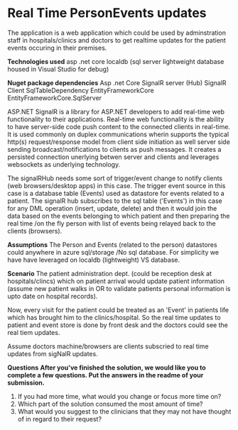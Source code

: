 # Real Time PersonEvents updates
The application is a web application which could be used by adminstration staff in hospitals/clinics and doctors to get realtime updates for the patient 
events occuring in their premises.


**Technologies used**
asp .net core
localdb (sql server lightweight database housed in Visual Studio for debug)

**Nuget package dependencies**
Asp .net Core 
SignalR server (Hub) 
SignalR Client
SqlTableDependency
EntityFrameworkCore
EntityFrameworkCore.SqlServer

ASP.NET SignalR is a library for ASP.NET developers to add real-time web functionality to their applications. 
Real-time web functionality is the ability to have server-side code push content to the connected clients in real-time.
It is used commonly on duplex communications wherin supports the typical http(s) request/response model from client side initiation
as well server side sending broadcast/notifications to clients as push messages. It creates a persisted connection unerlying betwen server and clients
and leverages websockets as underlying technology.

The signalRHub needs some sort of trigger/event change to notify clients  (web browsers/desktop apps) in this case.
The trigger event source in this case is a database table (Events) used as datastore for events related to a patient.
The signalR hub subscribes to the sql table ('Events') in this case for any DML operation (insert, update, delete) and then it would 
join the data based on the events belonging to which patient and then preparing the real time /on the fly person with list of events being relayed back
to the clients (browsers).

**Assumptions**
The Person and Events (related to the person) datastores could anywhere in azure sql/storage /No sql database.
For simplicity we have have leveraged on localdb (lightweight) VS database.

**Scenario**
The patient administration dept. (could be reception desk at hospitals/clincs) which on patient arrival
would update patient information (assume new patient walks in OR to validate patients personal information is upto date on hospital records).

Now, every visit for the patient could be treated as an 'Event' in patients life which has brought him to the clinics/hospital.
So the real time updates to patient and event store is done by front desk and the doctors could see the real tiem updates.

Assume doctors machine/browsers are clients subscried to real time updates from sigNalR updates.


**Questions**
**After you've finished the solution, we would like you to complete a few questions. Put the answers in the readme of your submission.**

1.	If you had more time, what would you change or focus more time on?
2.	Which part of the solution consumed the most amount of time?
3.	What would you suggest to the clinicians that they may not have thought of in regard to their request?

